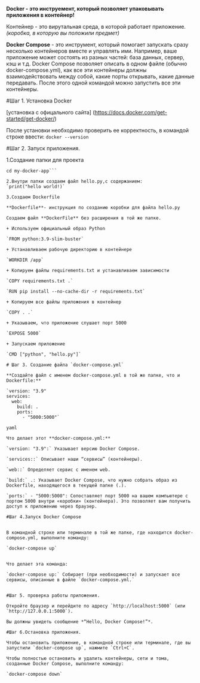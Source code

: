 **Docker - это инструемент, который позволяет упаковывать приложения в контейнер!**

Контейнер - это вирутальная среда, в которой работает приложение.*(коробка, в которую вы положили предмет)*

**Docker Compose** - это инструмент, который помогает запускать сразу несколько контейнеров вместе и управлять ими. Например, ваше приложение может состоять из разных частей: база данных, сервер, кэш и т.д. Docker Compose позволяет описать в одном файле (обычно docker-compose.yml), как все эти контейнеры должны взаимодействовать между собой, какие порты открывать, какие данные передавать. После этого одной командой можно запустить все эти контейнеры.

#Шаг 1. Установка Docker

[установка с офицального сайта] (https://docs.docker.com/get-started/get-docker/)

После установки необходимо проверить ее корректность, в командой строке ввести:
`docker --version`

#Шаг 2. Запуск приложения.

1.Создание папки для проекта 
```mkdir my-docker-app
cd my-docker-app```

2.Внутри папки создаем файл hello.py,с содержанием:
`print("hello world!)`

3.Создаем Dockerfile

**Dockerfile**- инструкция по созданию коробки для файла hello.py

Создаем файл **DockerFile** без расширения в той же папке.

+ Используем официальный образ Python

`FROM python:3.9-slim-buster`

+ Устанавливаем рабочую директорию в контейнере

`WORKDIR /app`

+ Копируем файлы requirements.txt и устанавливаем зависимости

`COPY requirements.txt .`

`RUN pip install --no-cache-dir -r requirements.txt`

+ Копируем все файлы приложения в контейнер

`COPY . .`

+ Указываем, что приложение слушает порт 5000

`EXPOSE 5000`

+ Запускаем приложение

`CMD ["python", "hello.py"]`

# Шаг 3. Создание файла `docker-compose.yml`

**Создайте файл с именем docker-compose.yml в той же папке, что и Dockerfile:**

`version: "3.9"
services:
  web:
    build: .
    ports:
      - "5000:5000"`

yaml

Что делает этот **docker-compose.yml:**

`version: "3.9":` Указывает версию Docker Compose.

`services::` Описывает наши “сервисы” (контейнеры).

`web::` Определяет сервис с именем web.

`build:` .: Указывает Docker Compose, что нужно собрать образ из Dockerfile, находящегося в текущей папке (.).

`ports:` - "5000:5000": Сопоставляет порт 5000 на вашем компьютере с портом 5000 внутри «коробки» (контейнера). Это позволяет вам получить доступ к приложению через браузер.

#Шаг 4.Запуск Docker Compose


В командной строке или терминале в той же папке, где находится docker-compose.yml, выполните команду:

`docker-compose up`


Что делает эта команда:

`docker-compose up:` Собирает (при необходимости) и запускает все сервисы, описанные в файле `docker-compose.yml.`


#Шаг 5. проверка работы приложения.

Откройте браузер и перейдите по адресу `http://localhost:5000` (или `http://127.0.0.1:5000`).

Вы должны увидеть сообщение *“Hello, Docker Compose!”*.

#Шаг 6.Остановка приложения.

Чтобы остановить приложение, в командной строке или терминале, где вы запустили `docker-compose up`, нажмите `Ctrl+C`.

Чтобы полностью остановить и удалить контейнеры, сети и тома, созданные Docker Compose, выполните команду:

`docker-compose down`